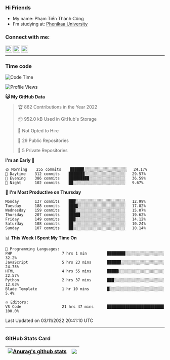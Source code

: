 ### Hi Friends

- My name: Phạm Tiến Thành Công
- I'm studying at: [Phenikaa University]


### Connect with me:
[<img align="left" alt="PhamTienThanhCong | Facebook" width="22px" src="https://upload.wikimedia.org/wikipedia/commons/thumb/1/16/Facebook-icon-1.png/640px-Facebook-icon-1.png" />][facebook]
[<img align="left" alt="PhamTienThanhCong | Zalo" width="22px" src="https://www.anphatpc.com.vn/template/anphat_2020v2/images/icon-zalo.jpg" />][zalo]
[<img align="left" alt="PhamTienThanhCong | LinkedIn" width="22px" src="https://cdn3.iconfinder.com/data/icons/inficons/512/linkedin.png" />][linkedin]

<br />

---

### Time code

<!--START_SECTION:waka-->
![Code Time](http://img.shields.io/badge/Code%20Time-665%20hrs%2037%20mins-blue)

![Profile Views](http://img.shields.io/badge/Profile%20Views-7-blue)

**🐱 My GitHub Data** 

> 🏆 862 Contributions in the Year 2022
 > 
> 📦 952.0 kB Used in GitHub's Storage 
 > 
> 🚫 Not Opted to Hire
 > 
> 📜 29 Public Repositories 
 > 
> 🔑 5 Private Repositories  
 > 
**I'm an Early 🐤** 

```text
🌞 Morning    255 commits    ██████░░░░░░░░░░░░░░░░░░░   24.17% 
🌆 Daytime    312 commits    ███████░░░░░░░░░░░░░░░░░░   29.57% 
🌃 Evening    386 commits    █████████░░░░░░░░░░░░░░░░   36.59% 
🌙 Night      102 commits    ██░░░░░░░░░░░░░░░░░░░░░░░   9.67%

```
📅 **I'm Most Productive on Thursday** 

```text
Monday       137 commits    ███░░░░░░░░░░░░░░░░░░░░░░   12.99% 
Tuesday      188 commits    ████░░░░░░░░░░░░░░░░░░░░░   17.82% 
Wednesday    159 commits    ███░░░░░░░░░░░░░░░░░░░░░░   15.07% 
Thursday     207 commits    █████░░░░░░░░░░░░░░░░░░░░   19.62% 
Friday       149 commits    ███░░░░░░░░░░░░░░░░░░░░░░   14.12% 
Saturday     108 commits    ██░░░░░░░░░░░░░░░░░░░░░░░   10.24% 
Sunday       107 commits    ██░░░░░░░░░░░░░░░░░░░░░░░   10.14%

```


📊 **This Week I Spent My Time On** 

```text
💬 Programming Languages: 
PHP                      7 hrs 1 min         ████████░░░░░░░░░░░░░░░░░   32.2% 
JavaScript               5 hrs 23 mins       ██████░░░░░░░░░░░░░░░░░░░   24.75% 
HTML                     4 hrs 55 mins       █████░░░░░░░░░░░░░░░░░░░░   22.57% 
Python                   2 hrs 37 mins       ███░░░░░░░░░░░░░░░░░░░░░░   12.03% 
Blade Template           1 hr 10 mins        █░░░░░░░░░░░░░░░░░░░░░░░░   5.4%

🔥 Editors: 
VS Code                  21 hrs 47 mins      █████████████████████████   100.0%

```


 Last Updated on 03/11/2022 20:41:10 UTC
<!--END_SECTION:waka-->

---

### GitHub Stats Card

| <a href="https://github.com/phamtienthanhcong"><img align="center" src="https://github-readme-stats.vercel.app/api?username=PhamTienThanhCong&show_icons=true&include_all_commits=true&theme=buefy&hide_border=true&theme=ocean_dark" alt="Anurag's github stats" /></a> | <a href="https://github.com/phamtienthanhcong"><img align="center" src="https://github-readme-stats.vercel.app/api/top-langs/?username=PhamTienThanhCong&layout=compact&theme=buefy&hide_border=true&theme=ocean_dark" /></a> |
| ------------- | ------------- |

[Phenikaa University]: https://phenikaa-uni.edu.vn/vi
[facebook]: https://www.facebook.com/phamtienthanhcong
[linkedin]: https://linkedin.com/in/phamtienthanhcong
[zalo]: https://zalo.me/0396396332
[tiktok]: https://www.tiktok.com/@phamtienthanhcong
[web]: https://github.com/PhamTienThanhCong/web_dev
[min project]: https://github.com/PhamTienThanhCong/Project-Of-Web
[c and cpp]: https://github.com/PhamTienThanhCong/Code_C_and_Cpro
[python]: https://github.com/PhamTienThanhCong/Python_beginer
